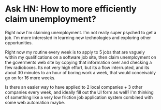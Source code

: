 # Ask HN: How to more efficiently claim unemployment?

Right now I&#x27;m claiming unemployment. I&#x27;m not really super psyched to get a job. I&#x27;m more interested in learning new technologies and exploring other opportunities.<p>Right now my routine every week is to apply to 5 jobs that are vaguely within my qualifications on a software job site, then claim unemployment on the goverments web site by copying that information over and checking a few radioboxes. Its not very high effort, but its a flow interrupted, and its about 30 minutes to an hour of boring work a week, that would conceivably go on for 16 more weeks.<p>Is there an easier way to have applied to 2 local companies + 3 other companies every week, and ideally fill out the UI form as well? I&#x27;m thinking of something like a very low friction job application system combined with some web automation maybe.
